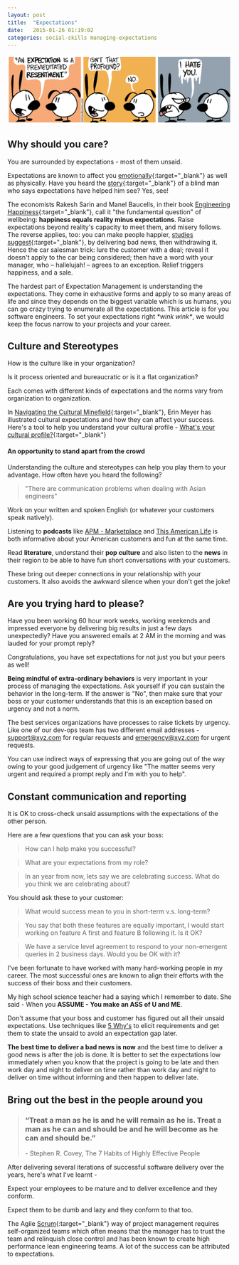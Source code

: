 ```yaml
---
layout: post
title:  "Expectations"
date:   2015-01-26 01:19:02
categories: social-skills managing-expectations
---
```


![Expectation](/assets/images/posts/expectation.png)

## Why should you care?
You are surrounded by expectations - most of them unsaid.

Expectations are known to affect you [emotionally](http://www.stresscure.com/health/expcting.html){:target="_blank"} as well as physically. Have you heard the [story](http://www.npr.org/programs/invisibilia/378577902/how-to-become-batman?showDate=2015-01-23){:target="_blank"}
 of a blind man who says expectations have helped him see? Yes, see!

The economists Rakesh Sarin and Manel Baucells, in their book [Engineering Happiness](http://www.amazon.com/gp/product/B006K6D30W/){:target="_blank"}, call it "the fundamental question" of wellbeing: **happiness equals reality minus expectations**.
Raise expectations beyond reality's capacity to meet them, and misery follows. The reverse applies, too: you can make people happier, [studies suggest](http://www.carlsonschool.umn.edu/Assets/71769.pdf){:target="_blank"}, by delivering bad news, then withdrawing it.
Hence the car salesman trick: lure the customer with a deal; reveal it doesn't apply to the car being considered; then have a word with your manager, who – hallelujah! – agrees to an exception. Relief triggers happiness, and a sale.

The hardest part of Expectation Management is understanding the expectations. They come in exhaustive forms and apply to so many areas of life and since they depends on the biggest variable which is us humans, you can go crazy trying to enumerate all the expectations.
This article is for you software engineers. To set your expectations right *\*wink wink\**, we would keep the focus narrow to your projects and your career.

## Culture and Stereotypes
How is the culture like in your organization?

Is it process oriented and bureaucratic or is it a flat organization?

Each comes with different kinds of expectations and the norms vary from organization to organization.

In [Navigating the Cultural Minefield](https://hbr.org/2014/05/navigating-the-cultural-minefield/ar/1){:target="_blank"}, Erin Meyer has illustrated cultural expectations and how they can affect your success.
Here's a tool to help you understand your cultural profile - [What's your cultural profile?](https://hbr.org/web/assessment/2014/08/whats-your-cultural-profile){:target="_blank"}

#### An opportunity to stand apart from the crowd
Understanding the culture and stereotypes can help you play them to your advantage. How often have you heard the following?

> "There are communication problems when dealing with Asian engineers"

Work on your written and spoken English (or whatever your customers speak natively).

Listening to **podcasts** like [APM - Marketplace](http://www.marketplace.org/) and [This American Life](http://www.thisamericanlife.org) is both informative about your American customers and fun at the same time.

Read **literature**, understand their **pop culture** and also listen to the **news** in their region to be able to have fun short conversations with your customers.

These bring out deeper connections in your relationship with your customers. It also avoids the awkward silence when your don't get the joke!

## Are you trying hard to please?
Have you been working 60 hour work weeks, working weekends and impressed everyone by delivering big results in just a few days unexpectedly?
Have you answered emails at 2 AM in the morning and was lauded for your prompt reply?

Congratulations, you have set expectations for not just you but your peers as well!

**Being mindful of extra-ordinary behaviors** is very important in your process of managing the expectations.
Ask yourself if you can sustain the behavior in the long-term. If the answer is "No", then make sure that your boss or your customer understands that this is an exception based on urgency and not a norm.

The best services organizations have processes to raise tickets by urgency. Like one of our dev-ops team has two different email addresses - support@xyz.com for regular requests and emergency@xyz.com for urgent requests.

You can use indirect ways of expressing that you are going out of the way owing to your good judgement of urgency like "The matter seems very urgent and required a prompt reply and I'm with you to help".

## Constant communication and reporting
It is OK to cross-check unsaid assumptions with the expectations of the other person.

Here are a few questions that you can ask your boss:

> How can I help make you successful?

> What are your expectations from my role?

> In an year from now, lets say we are celebrating success. What do you think we are celebrating about?

You should ask these to your customer:

> What would success mean to you in short-term v.s. long-term?

> You say that both these features are equally important, I would start working on feature A first and feature B following it. Is it OK?

> We have a service level agreement to respond to your non-emergent queries in 2 business days. Would you be OK with it?

I've been fortunate to have worked with many hard-working people in my career. The most successful ones are known to align their efforts with the success of their boss and their customers.

My high school science teacher had a saying which I remember to date. She said - When you **ASSUME - You make an ASS of U and ME**.

Don't assume that your boss and customer has figured out all their unsaid expectations. Use techniques like [5 Why's](http://en.wikipedia.org/wiki/5_Whys#Example) to elicit requirements and get them to state the unsaid to avoid an expectation gap later.

**The best time to deliver a bad news is now** and the best time to deliver a good news is after the job is done.
It is better to set the expectations low immediately when you know that the project is going to be late and then work day and night to deliver on time rather than work day and night to deliver on time without informing and then happen to deliver late.


## Bring out the best in the people around you
> ### “Treat a man as he is and he will remain as he is. Treat a man as he can and should be and he will become as he can and should be.”
> \- Stephen R. Covey, The 7 Habits of Highly Effective People

After delivering several iterations of successful software delivery over the years, here's what I've learnt -

Expect your employees to be mature and to deliver excellence and they conform.

Expect them to be dumb and lazy and they conform to that too.

The Agile [Scrum](https://www.scrumalliance.org/why-scrum){:target="_blank"} way of project management requires self-organized teams which often means that the manager has to trust the team and relinquish close control and has been known to create high performance lean engineering teams.
A lot of the success can be attributed to expectations.

